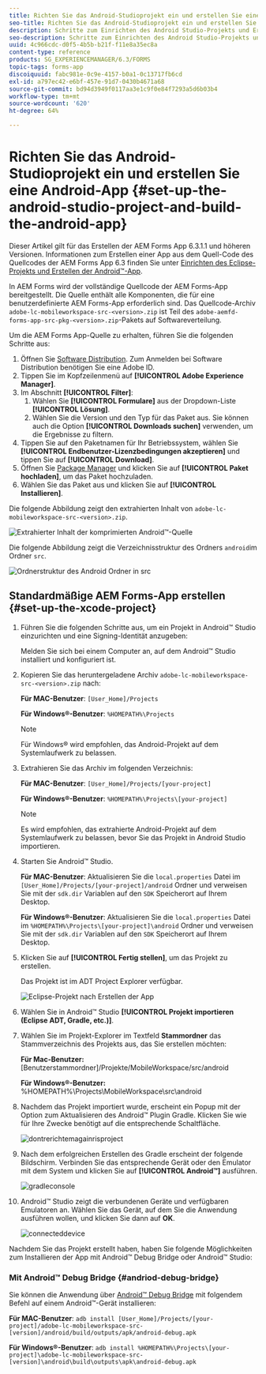 ```yaml
---
title: Richten Sie das Android-Studioprojekt ein und erstellen Sie eine Android-App
seo-title: Richten Sie das Android-Studioprojekt ein und erstellen Sie eine Android-App
description: Schritte zum Einrichten des Android Studio-Projekts und Erstellen des Installationsprogramms für die AEM Forms-App
seo-description: Schritte zum Einrichten des Android Studio-Projekts und Erstellen des Installationsprogramms für die AEM Forms-App
uuid: 4c966cdc-d0f5-4b5b-b21f-f11e8a35ec8a
content-type: reference
products: SG_EXPERIENCEMANAGER/6.3/FORMS
topic-tags: forms-app
discoiquuid: fabc981e-0c9e-4157-b0a1-0c13717fb6cd
exl-id: a797ec42-e6bf-457e-91d7-0430b4671a68
source-git-commit: bd94d3949f0117aa3e1c9f0e84f7293a5d6b03b4
workflow-type: tm+mt
source-wordcount: '620'
ht-degree: 64%

---
```


# Richten Sie das Android-Studioprojekt ein und erstellen Sie eine Android-App {#set-up-the-android-studio-project-and-build-the-android-app}

Dieser Artikel gilt für das Erstellen der AEM Forms App 6.3.1.1 und höheren Versionen. Informationen zum Erstellen einer App aus dem Quell-Code des Quellcodes der AEM Forms App 6.3 finden Sie unter [Einrichten des Eclipse-Projekts und Erstellen der Android™-App](/help/forms/using/setup-eclipse-project-build-installer.md).

In AEM Forms wird der vollständige Quellcode der AEM Forms-App bereitgestellt. Die Quelle enthält alle Komponenten, die für eine benutzerdefinierte AEM Forms-App erforderlich sind. Das Quellcode-Archiv `adobe-lc-mobileworkspace-src-<version>.zip` ist Teil des `adobe-aemfd-forms-app-src-pkg-<version>.zip`-Pakets auf Softwareverteilung.

Um die AEM Forms App-Quelle zu erhalten, führen Sie die folgenden Schritte aus:

1. Öffnen Sie [Software Distribution](https://experience.adobe.com/downloads). Zum Anmelden bei Software Distribution benötigen Sie eine Adobe ID.
1. Tippen Sie im Kopfzeilenmenü auf **[!UICONTROL Adobe Experience Manager]**.
1. Im Abschnitt **[!UICONTROL Filter]**:
   1. Wählen Sie **[!UICONTROL Formulare]** aus der Dropdown-Liste **[!UICONTROL Lösung]**.
   2. Wählen Sie die Version und den Typ für das Paket aus. Sie können auch die Option **[!UICONTROL Downloads suchen]** verwenden, um die Ergebnisse zu filtern.
1. Tippen Sie auf den Paketnamen für Ihr Betriebssystem, wählen Sie **[!UICONTROL Endbenutzer-Lizenzbedingungen akzeptieren]** und tippen Sie auf **[!UICONTROL Download]**.
1. Öffnen Sie [Package Manager](https://docs.adobe.com/content/help/en/experience-manager-65/administering/contentmanagement/package-manager.html) und klicken Sie auf **[!UICONTROL Paket hochladen]**, um das Paket hochzuladen.
1. Wählen Sie das Paket aus und klicken Sie auf **[!UICONTROL Installieren]**.

Die folgende Abbildung zeigt den extrahierten Inhalt von `adobe-lc-mobileworkspace-src-<version>.zip`.

![Extrahierter Inhalt der komprimierten Android™-Quelle](assets/mws-content-1.png)

Die folgende Abbildung zeigt die Verzeichnisstruktur des Ordners `android`im Ordner `src`.

![Ordnerstruktur des Android Ordner in src](assets/android-folder.png)

## Standardmäßige AEM Forms-App erstellen {#set-up-the-xcode-project}

1. Führen Sie die folgenden Schritte aus, um ein Projekt in Android™ Studio einzurichten und eine Signing-Identität anzugeben:

   Melden Sie sich bei einem Computer an, auf dem Android™ Studio installiert und konfiguriert ist.

1. Kopieren Sie das heruntergeladene Archiv `adobe-lc-mobileworkspace-src-<version>.zip` nach:

   **Für MAC-Benutzer**:  `[User_Home]/Projects`

   **Für Windows®-Benutzer**:  `%HOMEPATH%\Projects`

   >[!NOTE]
   >
   >Für Windows® wird empfohlen, das Android-Projekt auf dem Systemlaufwerk zu belassen.

1. Extrahieren Sie das Archiv im folgenden Verzeichnis:

   **Für MAC-Benutzer**:  `[User_Home]/Projects/[your-project]`

   **Für Windows®-Benutzer**:  `%HOMEPATH%\Projects\[your-project]`

   >[!NOTE]
   >
   >Es wird empfohlen, das extrahierte Android-Projekt auf dem Systemlaufwerk zu belassen, bevor Sie das Projekt in Android Studio importieren.

1. Starten Sie Android™ Studio.

   **Für MAC-Benutzer**: Aktualisieren Sie die  `local.properties` Datei im  `[User_Home]/Projects/[your-project]/android` Ordner und verweisen Sie mit der  `sdk.dir` Variablen auf den  `SDK` Speicherort auf Ihrem Desktop.

   **Für Windows®-Benutzer**: Aktualisieren Sie die  `local.properties` Datei im  `%HOMEPATH%\Projects\[your-project]\android` Ordner und verweisen Sie mit der  `sdk.dir` Variablen auf den  `SDK` Speicherort auf Ihrem Desktop.

1. Klicken Sie auf **[!UICONTROL Fertig stellen]**, um das Projekt zu erstellen.

   Das Projekt ist im ADT Project Explorer verfügbar.

   ![Eclipse-Projekt nach Erstellen der App](assets/eclipsebuildmws.png)

1. Wählen Sie in Android™ Studio **[!UICONTROL Projekt importieren (Eclipse ADT, Gradle, etc.)]**.
1. Wählen Sie im Projekt-Explorer im Textfeld **Stammordner** das Stammverzeichnis des Projekts aus, das Sie erstellen möchten:

   **Für Mac-Benutzer:** [Benutzerstammordner]/Projekte/MobileWorkspace/src/android

   **Für Windows®-Benutzer:** %HOMEPATH%\Projects\MobileWorkspace\src\android

1. Nachdem das Projekt importiert wurde, erscheint ein Popup mit der Option zum Aktualisieren des Android™ Plugin Gradle. Klicken Sie wie für Ihre Zwecke benötigt auf die entsprechende Schaltfläche.

   ![dontrerichtemagainrisproject](assets/dontremindmeagainforthisproject.png)

1. Nach dem erfolgreichen Erstellen des Gradle erscheint der folgende Bildschirm. Verbinden Sie das entsprechende Gerät oder den Emulator mit dem System und klicken Sie auf **[!UICONTROL Android™]** ausführen.

   ![gradleconsole](assets/gradleconsole.png)

1. Android™ Studio zeigt die verbundenen Geräte und verfügbaren Emulatoren an. Wählen Sie das Gerät, auf dem Sie die Anwendung ausführen wollen, und klicken Sie dann auf **OK**.

   ![connecteddevice](assets/connecteddevice.png)

Nachdem Sie das Projekt erstellt haben, haben Sie folgende Möglichkeiten zum Installieren der App mit Android™ Debug Bridge oder Android™ Studio:

### Mit Android™ Debug Bridge {#andriod-debug-bridge}

Sie können die Anwendung über [Android™ Debug Bridge](https://developer.android.com/tools/help/adb.html) mit folgendem Befehl auf einem Android™-Gerät installieren:

**Für MAC-Benutzer**:  `adb install [User_Home]/Projects/[your-project]/adobe-lc-mobileworkspace-src-[version]/android/build/outputs/apk/android-debug.apk`

**Für Windows®-Benutzer**:  `adb install %HOMEPATH%\Projects\[your-project]\adobe-lc-mobileworkspace-src-[version]\android\build\outputs\apk\android-debug.apk`

